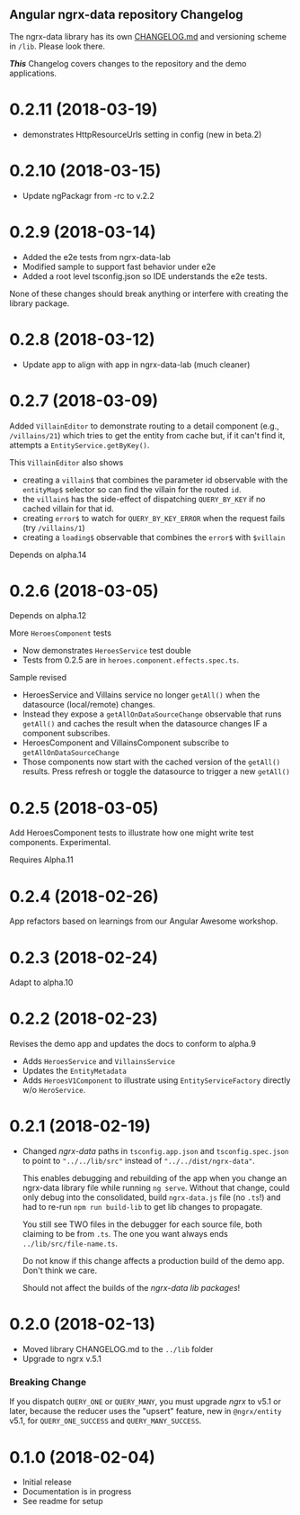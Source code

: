 ## Angular ngrx-data repository Changelog

The ngrx-data library has its own [CHANGELOG.md](lib/CHANGELOG.md) and versioning scheme in `/lib`.
Please look there.

**_This_** Changelog covers changes to the repository and the demo applications.

<a name="0.2.11"></a>
# 0.2.11 (2018-03-19)

* demonstrates HttpResourceUrls setting in config (new in beta.2)

<a name="0.2.10"></a>
# 0.2.10 (2018-03-15)

* Update ngPackagr from -rc to v.2.2

<a name="0.2.9"></a>
# 0.2.9 (2018-03-14)
* Added the e2e tests from ngrx-data-lab
* Modified sample to support fast behavior under e2e
* Added a root level tsconfig.json so IDE understands the e2e tests.

None of these changes should break anything or interfere with creating the library package.

<a name="0.2.8"></a>
# 0.2.8 (2018-03-12)
* Update app to align with app in ngrx-data-lab (much cleaner)

<a name="0.2.7"></a>
# 0.2.7 (2018-03-09)

Added `VillainEditor` to demonstrate routing to a detail component 
(e.g., `/villains/21`) which tries to get the entity from cache but, if it can't find it,
attempts a `EntityService.getByKey()`.

This `VillainEditor` also shows 
* creating a `villain$` that combines the parameter id observable with the `entityMap$` selector
so can find the villain for the routed `id`.
* the `villain$` has the side-effect of dispatching `QUERY_BY_KEY` if no cached villain for that id.
* creating `error$` to watch for `QUERY_BY_KEY_ERROR` when the request fails (try `/villains/1`)
* creating a `loading$` observable that combines the `error$` with `$villain`

Depends on alpha.14

<a name="0.2.6"></a>
# 0.2.6 (2018-03-05)

Depends on alpha.12

More `HeroesComponent` tests
* Now demonstrates `HeroesService` test double
* Tests from 0.2.5 are in `heroes.component.effects.spec.ts`.

Sample revised 
* HeroesService and Villains service no longer `getAll()` when the datasource (local/remote) changes.
* Instead they expose a `getAllOnDataSourceChange` observable that runs `getAll()` and caches the result
when the datasource changes IF a component subscribes.
* HeroesComponent and VillainsComponent subscribe to `getAllOnDataSourceChange`
* Those components now start with the cached version of the `getAll()` results. 
Press refresh or toggle the datasource to trigger a new `getAll()`

<a name="0.2.5"></a>
# 0.2.5 (2018-03-05)

Add HeroesComponent tests to illustrate how one might write test components. Experimental. 

Requires Alpha.11

<a name="0.2.4"></a>
# 0.2.4 (2018-02-26)

App refactors based on learnings from our Angular Awesome workshop.

<a name="0.2.3"></a>
# 0.2.3 (2018-02-24)

Adapt to alpha.10

<a name="0.2.2"></a>
# 0.2.2 (2018-02-23)

Revises the demo app and updates the docs to conform to alpha.9
* Adds `HeroesService` and `VillainsService`
* Updates the `EntityMetadata`
* Adds `HeroesV1Component` to illustrate using `EntityServiceFactory` directly w/o `HeroService`.

<a name="0.2.1"></a>
# 0.2.1 (2018-02-19)
- Changed _ngrx-data_ paths in `tsconfig.app.json` and `tsconfig.spec.json`
to point to `"../../lib/src"` instead of `"../../dist/ngrx-data"`.

  This enables debugging and rebuilding of the app when you change an ngrx-data library
  file while running `ng serve`.
  Without that change, could only debug into the consolidated, build `ngrx-data.js` file
  (no `.ts`!) and had to re-run `npm run build-lib` to get lib changes to propagate.

  You still see TWO files in the debugger for each source file, both claiming to be from `.ts`.
  The one you want always ends `../lib/src/file-name.ts`.

  Do not know if this change affects a production build of the demo app.
  Don't think we care.

  Should not affect the builds of the _ngrx-data lib packages_!

<a name="0.2.0"></a>
# 0.2.0 (2018-02-13)
- Moved library CHANGELOG.md to the `../lib` folder
- Upgrade to ngrx v.5.1

### Breaking Change

If you dispatch `QUERY_ONE` or `QUERY_MANY`, 
you must upgrade _ngrx_ to v5.1 or later,
because the reducer uses the "upsert" feature, new in `@ngrx/entity` v5.1,
for `QUERY_ONE_SUCCESS` and `QUERY_MANY_SUCCESS`.

<a name="0.1.0"></a>
# 0.1.0 (2018-02-04)

* Initial release
* Documentation is in progress
* See readme for setup
